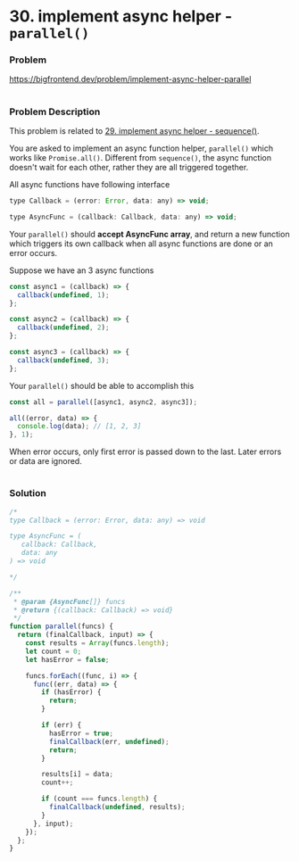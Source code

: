 # 30. implement async helper - `parallel()`

### Problem

https://bigfrontend.dev/problem/implement-async-helper-parallel

#

### Problem Description

This problem is related to [29. implement async helper - sequence()](https://bigfrontend.dev/problem/implement-async-helper-sequence).

You are asked to implement an async function helper, `parallel()` which works like `Promise.all()`. Different from `sequence()`, the async function doesn't wait for each other, rather they are all triggered together.

All async functions have following interface

```js
type Callback = (error: Error, data: any) => void;

type AsyncFunc = (callback: Callback, data: any) => void;
```

Your `parallel()` should **accept AsyncFunc array**, and return a new function which triggers its own callback when all async functions are done or an error occurs.

Suppose we have an 3 async functions

```js
const async1 = (callback) => {
  callback(undefined, 1);
};

const async2 = (callback) => {
  callback(undefined, 2);
};

const async3 = (callback) => {
  callback(undefined, 3);
};
```

Your `parallel()` should be able to accomplish this

```js
const all = parallel([async1, async2, async3]);

all((error, data) => {
  console.log(data); // [1, 2, 3]
}, 1);
```

When error occurs, only first error is passed down to the last. Later errors or data are ignored.

#

### Solution

```js
/*
type Callback = (error: Error, data: any) => void

type AsyncFunc = (
   callback: Callback,
   data: any
) => void

*/

/**
 * @param {AsyncFunc[]} funcs
 * @return {(callback: Callback) => void}
 */
function parallel(funcs) {
  return (finalCallback, input) => {
    const results = Array(funcs.length);
    let count = 0;
    let hasError = false;

    funcs.forEach((func, i) => {
      func((err, data) => {
        if (hasError) {
          return;
        }

        if (err) {
          hasError = true;
          finalCallback(err, undefined);
          return;
        }

        results[i] = data;
        count++;

        if (count === funcs.length) {
          finalCallback(undefined, results);
        }
      }, input);
    });
  };
}
```
